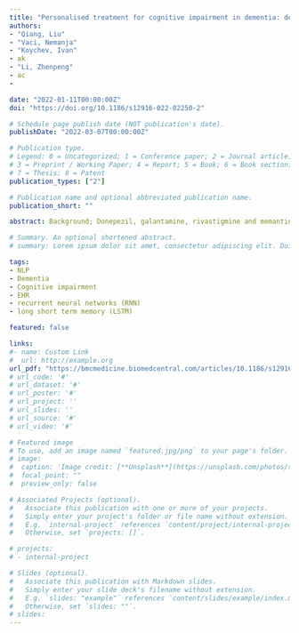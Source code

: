 ```yaml
---
title: "Personalised treatment for cognitive impairment in dementia: development and validation of an artificial intelligence model"
authors: 
- "Qiang, Liu"
- "Vaci, Nemanja"
- "Koychev, Ivan"
- ak
- "Li, Zhenpeng"
- ac
- 

date: "2022-01-11T00:00:00Z"
doi: "https://doi.org/10.1186/s12916-022-02250-2"

# Schedule page publish date (NOT publication's date).
publishDate: "2022-03-07T00:00:00Z"

# Publication type.
# Legend: 0 = Uncategorized; 1 = Conference paper; 2 = Journal article;
# 3 = Preprint / Working Paper; 4 = Report; 5 = Book; 6 = Book section;
# 7 = Thesis; 8 = Patent
publication_types: ["2"]

# Publication name and optional abbreviated publication name.
publication_short: ""

abstract: Background; Donepezil, galantamine, rivastigmine and memantine are potentially effective interventions for cognitive impairment in dementia, but the use of these drugs has not been personalised to individual patients yet. We examined whether artificial intelligence-based recommendations can identify the best treatment using routinely collected patient-level information. Methods; Six thousand eight hundred four patients aged 59–102 years with a diagnosis of dementia from two National Health Service (NHS) Foundation Trusts in the UK were used for model training/internal validation and external validation, respectively. A personalised prescription model based on the Recurrent Neural Network machine learning architecture was developed to predict the Mini-Mental State Examination (MMSE) and Montreal Cognitive Assessment (MoCA) scores post-drug initiation. The drug that resulted in the smallest decline in cognitive scores between prescription and the next visit was selected as the treatment of choice. Change of cognitive scores up to 2 years after treatment initiation was compared for model evaluation. Results; Overall, 1343 patients with MMSE scores were identified for internal validation and 285 [21.22%] took the drug recommended. After 2 years, the reduction of mean [standard deviation] MMSE score in this group was significantly smaller than the remaining 1058 [78.78%] patients (0.60 [0.26] vs 2.80 [0.28]; P = 0.02). In the external validation cohort (N = 1772), 222 [12.53%] patients took the drug recommended and reported a smaller MMSE reduction compared to the 1550 [87.47%] patients who did not (1.01 [0.49] vs 4.23 [0.60]; P = 0.01). A similar performance gap was seen when testing the model on patients prescribed with AChEIs only. Conclusions; It was possible to identify the most effective drug for the real-world treatment of cognitive impairment in dementia at an individual patient level. Routine care patients whose prescribed medications were the best fit according to the model had better cognitive performance after 2 years.

# Summary. An optional shortened abstract.
# summary: Lorem ipsum dolor sit amet, consectetur adipiscing elit. Duis posuere tellus ac convallis placerat. Proin tincidunt magna sed ex sollicitudin condimentum.

tags:
- NLP
- Dementia
- Cognitive impairment
- EHR
- recurrent neural networks (RNN)
- long short term memory (LSTM)

featured: false

links:
#- name: Custom Link
#  url: http://example.org
url_pdf: "https://bmcmedicine.biomedcentral.com/articles/10.1186/s12916-022-02250-2"
# url_code: '#'
# url_dataset: '#'
# url_poster: '#'
# url_project: ''
# url_slides: ''
# url_source: '#'
# url_video: '#'

# Featured image
# To use, add an image named `featured.jpg/png` to your page's folder. 
# image:
#  caption: 'Image credit: [**Unsplash**](https://unsplash.com/photos/s9CC2SKySJM)'
#  focal_point: ""
#  preview_only: false

# Associated Projects (optional).
#   Associate this publication with one or more of your projects.
#   Simply enter your project's folder or file name without extension.
#   E.g. `internal-project` references `content/project/internal-project/index.md`.
#   Otherwise, set `projects: []`.

# projects:
# - internal-project

# Slides (optional).
#   Associate this publication with Markdown slides.
#   Simply enter your slide deck's filename without extension.
#   E.g. `slides: "example"` references `content/slides/example/index.md`.
#   Otherwise, set `slides: ""`.
# slides:
---
```


